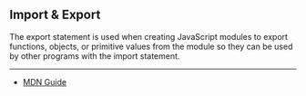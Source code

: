 ## Import & Export

The export statement is used when creating JavaScript modules to export functions, objects, or primitive values from the module so they can be used by other programs with the import statement.

---
* [MDN Guide](https://developer.mozilla.org/en-US/docs/web/javascript/reference/statements/export)